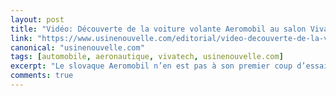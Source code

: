 ```yaml
---
layout: post
title: "Vidéo: Découverte de la voiture volante Aeromobil au salon VivaTech"
link: "https://www.usinenouvelle.com/editorial/video-decouverte-de-la-voiture-volante-aeromobil-au-salon-vivatech.N844355"
canonical: "usinenouvelle.com"
tags: [automobile, aeronautique, vivatech, usinenouvelle.com]
excerpt: "Le slovaque Aeromobil n’en est pas à son premier coup d’essai, et présente à Paris la quatrième version de sa voiture volante."
comments: true
---
```

